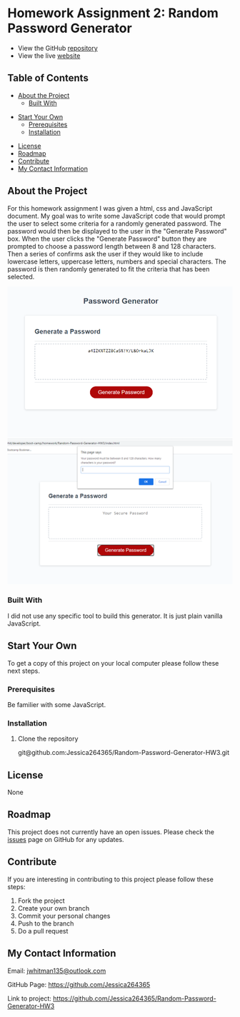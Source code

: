 # Homework Assignment 2: Random Password Generator

- View the GitHub [repository](https://github.com/Jessica264365/Random-Password-Generator-HW3)
- View the live [website](https://jessica264365.github.io/Random-Password-Generator-HW3/)

## Table of Contents

- [About the Project](https://github.com/Jessica264365/Random-Password-Generator-HW3#about-the-project)
  - [Built With](https://github.com/Jessica264365/Random-Password-Generator-HW3#built-with)

* [Start Your Own](https://github.com/Jessica264365/Random-Password-Generator-HW3#start-your-own)
  - [Prerequisites](https://github.com/Jessica264365/Random-Password-Generator-HW3#prerequisites)
  - [Installation](https://github.com/Jessica264365/Random-Password-Generator-HW3#installation)

- [License](https://github.com/Jessica264365/Random-Password-Generator-HW3#license)
- [Roadmap](https://github.com/Jessica264365/Random-Password-Generator-HW3#roadmap)
- [Contribute](https://github.com/Jessica264365/Random-Password-Generator-HW3#contribute)
- [My Contact Information](https://github.com/Jessica264365/Random-Password-Generator-HW3#my-contact-information)

## About the Project

For this homework assignment I was given a html, css and JavaScript document. My goal was to write some JavaScript code that would prompt the user to
select some criteria for a randomly generated password. The password would then be displayed to the user in the "Generate Password" box. When the user clicks the "Generate Password" button they are prompted to choose a password length between 8 and 128 characters. Then a series of confirms ask the user if they would like to include lowercase letters, uppercase letters, numbers and special characters. The password is then randomly generated to fit the criteria that has been selected.

![](/images/passgen1.PNG) ![](/images/passgen2.PNG)

### Built With

I did not use any specific tool to build this generator. It is just plain vanilla JavaScript.

## Start Your Own

To get a copy of this project on your local computer please follow these next steps.

### Prerequisites

Be familier with some JavaScript.

### Installation

1. Clone the repository

   git@github.<span></span>com:Jessica264365/Random-Password-Generator-HW3.git

## License

None

## Roadmap

This project does not currently have an open issues. Please check the [issues](https://github.com/Jessica264365/HW02-Responsive-Portfolio/issues) page on GitHub for any updates.

## Contribute

If you are interesting in contributing to this project please follow these steps:

1. Fork the project
2. Create your own branch
3. Commit your personal changes
4. Push to the branch
5. Do a pull request

## My Contact Information

Email: jwhitman135@outlook.com

GitHub Page: https://github.com/Jessica264365

Link to project: https://github.com/Jessica264365/Random-Password-Generator-HW3
